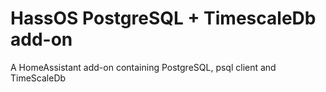 # HassOS PostgreSQL + TimescaleDb add-on
A HomeAssistant add-on containing PostgreSQL, psql client and TimeScaleDb 
